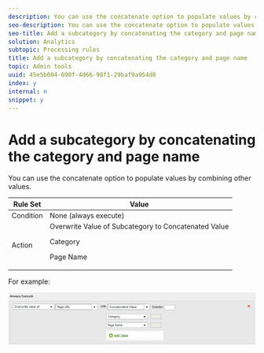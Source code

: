```yaml
---
description: You can use the concatenate option to populate values by combining other values.
seo-description: You can use the concatenate option to populate values by combining other values.
seo-title: Add a subcategory by concatenating the category and page name
solution: Analytics
subtopic: Processing rules
title: Add a subcategory by concatenating the category and page name
topic: Admin tools
uuid: 45e5b004-690f-4d66-98f1-29baf9a954d0
index: y
internal: n
snippet: y
---
```


# Add a subcategory by concatenating the category and page name

You can use the concatenate option to populate values by combining other values.

<table id="table_FF761C2011CD456B9A466C054A54FC30"> 
 <thead> 
  <tr> 
   <th colname="col1" class="entry"> Rule Set </th> 
   <th colname="col2" class="entry"> Value </th> 
  </tr> 
 </thead>
 <tbody> 
  <tr> 
   <td colname="col1"> Condition </td> 
   <td colname="col2"> None (always execute) </td> 
  </tr> 
  <tr> 
   <td colname="col1"> Action </td> 
   <td colname="col2">Overwrite Value of Subcategory to Concatenated Value <p>Category </p> <p>Page Name </p> </td> 
  </tr> 
 </tbody> 
</table>

For example:

![](assets/add-subcategory-using-concat.png)

